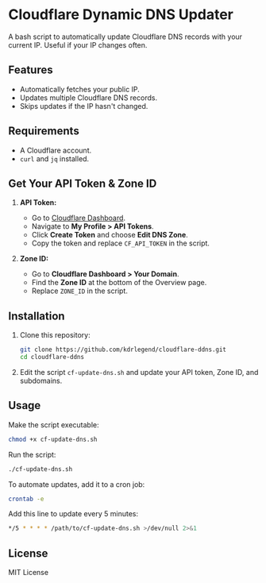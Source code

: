 # Cloudflare Dynamic DNS Updater
A bash script to automatically update Cloudflare DNS records with your current IP. Useful if your IP changes often.

## Features
- Automatically fetches your public IP.
- Updates multiple Cloudflare DNS records.
- Skips updates if the IP hasn't changed.

## Requirements
- A Cloudflare account.
- `curl` and `jq` installed.

## Get Your API Token & Zone ID
1. **API Token:**
   - Go to [Cloudflare Dashboard](https://dash.cloudflare.com/).
   - Navigate to **My Profile > API Tokens**.
   - Click **Create Token** and choose **Edit DNS Zone**.
   - Copy the token and replace `CF_API_TOKEN` in the script.

2. **Zone ID:**
   - Go to **Cloudflare Dashboard > Your Domain**.
   - Find the **Zone ID** at the bottom of the Overview page.
   - Replace `ZONE_ID` in the script.

## Installation
1. Clone this repository:
   ```sh
   git clone https://github.com/kdrlegend/cloudflare-ddns.git
   cd cloudflare-ddns
   ```
2. Edit the script `cf-update-dns.sh` and update your API token, Zone ID, and subdomains.

## Usage
Make the script executable:
```sh
chmod +x cf-update-dns.sh
```

Run the script:
```sh
./cf-update-dns.sh
```

To automate updates, add it to a cron job:
```sh
crontab -e
```
Add this line to update every 5 minutes:
```sh
*/5 * * * * /path/to/cf-update-dns.sh >/dev/null 2>&1
```

## License
MIT License
